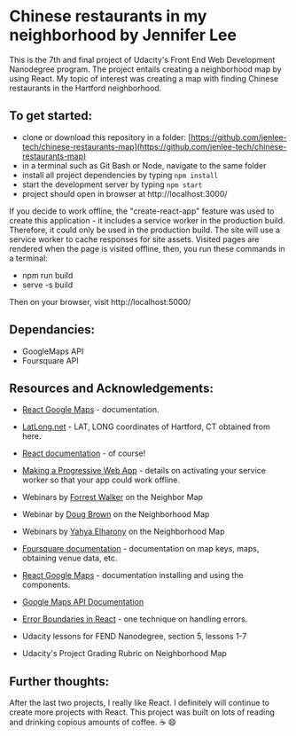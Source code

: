 # Chinese restaurants in my neighborhood by Jennifer Lee

This is the 7th and final project of Udacity's Front End Web Development Nanodegree program.
The project entails creating a neighborhood map by using React. My topic of interest was creating a map with finding Chinese restaurants in the Hartford neighborhood.

## To get started:

- clone or download this repository in a folder:
[https://github.com/jenlee-tech/chinese-restaurants-map](https://github.com/jenlee-tech/chinese-restaurants-map)
- in a terminal such as Git Bash or Node, navigate to the same folder
- install all project dependencies by typing `npm install`
- start the development server by typing `npm start`
- project should open in browser at http://localhost:3000/

If you decide to work offline, the "create-react-app" feature was used to create this application - it includes a service worker in the production build. Therefore, it could only be used in the production build. The site will use a service worker to cache responses for site assets. Visited pages are rendered when the page is visited offline, then, you run these commands in a terminal:

- npm run build
- serve -s build

Then on your browser, visit http://localhost:5000/

## Dependancies:

- GoogleMaps API
- Foursquare API

## Resources and Acknowledgements:

- [React Google Maps](https://tomchentw.github.io/react-google-maps/#installation) - documentation.

- [LatLong.net](https://www.latlong.net/place/new-haven-ct-usa-13990.html) - LAT, LONG coordinates of Hartford, CT obtained from here.

- [React documentation](https://reactjs.org/) - of course!

- [Making a Progressive Web App](https://facebook.github.io/create-react-app/docs/making-a-progressive-web-app) - details on activating your service worker so that your app could work offline.

- Webinars by [Forrest Walker](https://www.youtube.com/playlist?list=PL4rQq4MQP1crXuPtruu_eijgOUUXhcUCP) on the Neighbor Map

- Webinar by [Doug Brown](https://www.youtube.com/watch?v=NVAVLCJwAAo&feature=youtu.be) on the Neighborhood Map

- Webinars by [Yahya Elharony](https://www.youtube.com/watch?v=_1RjbT5dIeM) on the Neighborhood Map

- [Foursquare documentation](https://developer.foursquare.com/docs) - documentation on map keys, maps, obtaining venue data, etc.

- [React Google Maps](https://tomchentw.github.io/react-google-maps/) - documentation installing and using the components.

- [Google Maps API Documentation](https://developers.google.com/maps/documentation/)

- [Error Boundaries in React](https://reactjs.org/docs/error-boundaries.html) - one technique on handling errors.

- Udacity lessons for FEND Nanodegree, section 5, lessons 1-7

- Udacity's Project Grading Rubric on Neighborhood Map

## Further thoughts:

After the last two projects, I really like React. I definitely will continue to create more projects with React. This project was built on lots of reading and drinking copious amounts of coffee. :coffee: :smile:
